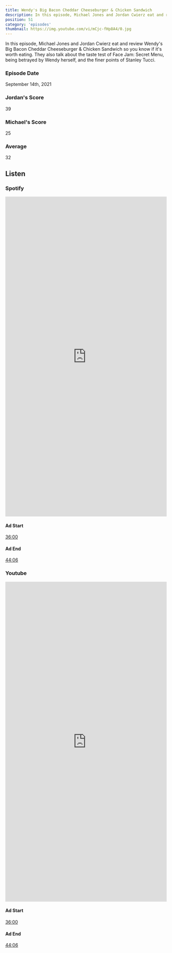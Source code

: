 ```yaml
---
title: Wendy's Big Bacon Cheddar Cheeseburger & Chicken Sandwich
description: In this episode, Michael Jones and Jordan Cwierz eat and review Wendy's Big Bacon Cheddar Cheeseburger & Chicken Sandwich so you know if it's worth eating.
position: 51
category: 'episodes'
thumbnail: https://img.youtube.com/vi/mCjc-fHp8A4/0.jpg
---
```


In this episode, Michael Jones and Jordan Cwierz eat and review Wendy's Big Bacon Cheddar Cheeseburger & Chicken Sandwich so you know if it's worth eating. They also talk about the taste test of Face Jam: Secret Menu, being betrayed by Wendy herself, and the finer points of Stanley Tucci.

### Episode Date

September 14th, 2021

### Jordan's Score

39

### Michael's Score

25

### Average

32

## Listen

### Spotify

<iframe 
    src="https://open.spotify.com/embed-podcast/episode/54BK512H0OxWbCMGoKfNKu" 
    loading="lazy" 
    style="border: 0; width: 100%; height: 25vh;" allow="encrypted-media"
></iframe>

#### Ad Start
[36:00](https://open.spotify.com/episode/54BK512H0OxWbCMGoKfNKu?t=2160)

#### Ad End
[44:06](https://open.spotify.com/episode/54BK512H0OxWbCMGoKfNKu?t=2646)

### Youtube

<iframe 
    src="https://www.youtube.com/embed/mCjc-fHp8A4" 
    loading="lazy" 
    style="border: 0; width: 100%; height: 25vh;"  
    title="YouTube video player" 
    frameborder="0" 
    allow="accelerometer; autoplay; clipboard-write; encrypted-media; gyroscope; picture-in-picture"
></iframe>

#### Ad Start
[36:00](https://youtu.be/mCjc-fHp8A4?t=2160)

#### Ad End
[44:06](https://youtu.be/mCjc-fHp8A4?t=2646)

